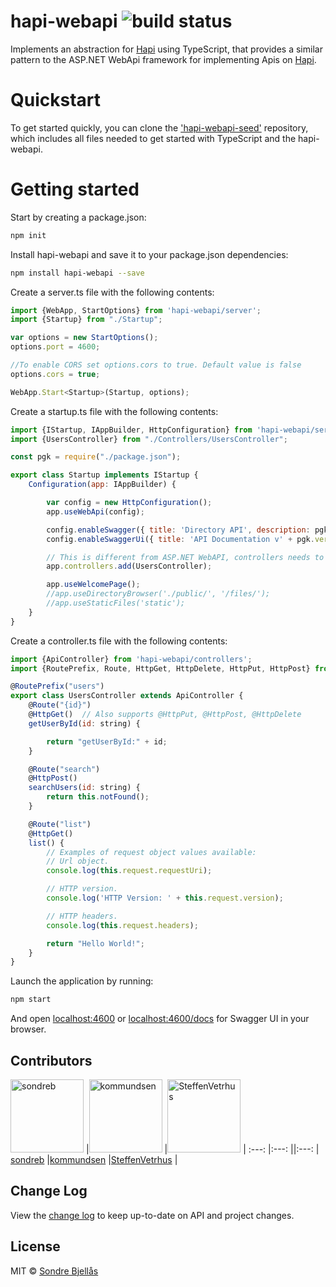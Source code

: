 # hapi-webapi ![build status](https://projects.visualstudio.com/DefaultCollection/_apis/public/build/definitions/312b44a5-2760-43de-8938-d8319566aa52/43/badge)
Implements an abstraction for [Hapi](https://github.com/hapijs/hapi) using TypeScript, that provides a 
similar pattern to the ASP.NET WebApi framework for implementing 
Apis on [Hapi](http://hapijs.com/).

# Quickstart

To get started quickly, you can clone the ['hapi-webapi-seed'](https://github.com/sondreb/hapi-webapi-seed) repository, 
which includes all files needed to get started with TypeScript and the hapi-webapi.

# Getting started

Start by creating a package.json:

```sh
npm init
```

Install hapi-webapi and save it to your package.json dependencies:

```sh
npm install hapi-webapi --save
```

Create a server.ts file with the following contents:

```js
import {WebApp, StartOptions} from 'hapi-webapi/server';
import {Startup} from "./Startup";

var options = new StartOptions();
options.port = 4600;

//To enable CORS set options.cors to true. Default value is false
options.cors = true;

WebApp.Start<Startup>(Startup, options);
```

Create a startup.ts file with the following contents:

```js
import {IStartup, IAppBuilder, HttpConfiguration} from 'hapi-webapi/server';
import {UsersController} from "./Controllers/UsersController";

const pgk = require("./package.json");

export class Startup implements IStartup {
    Configuration(app: IAppBuilder) {

        var config = new HttpConfiguration();
        app.useWebApi(config);

        config.enableSwagger({ title: 'Directory API', description: pgk.description, version: pgk.version });
        config.enableSwaggerUi({ title: 'API Documentation v' + pgk.version, path: '/docs' });

        // This is different from ASP.NET WebAPI, controllers needs to manually be registered.
        app.controllers.add(UsersController);

        app.useWelcomePage();
        //app.useDirectoryBrowser('./public/', '/files/');
        //app.useStaticFiles('static');
    }
}
```

Create a controller.ts file with the following contents:

```js
import {ApiController} from 'hapi-webapi/controllers';
import {RoutePrefix, Route, HttpGet, HttpDelete, HttpPut, HttpPost} from 'hapi-webapi/routing';

@RoutePrefix("users")
export class UsersController extends ApiController {
    @Route("{id}")
    @HttpGet()  // Also supports @HttpPut, @HttpPost, @HttpDelete
    getUserById(id: string) {

        return "getUserById:" + id;
    }

    @Route("search")
    @HttpPost() 
    searchUsers(id: string) {
        return this.notFound();
    }

    @Route("list")
    @HttpGet()
    list() {
        // Examples of request object values available:
        // Url object.
        console.log(this.request.requestUri);

        // HTTP version.
        console.log('HTTP Version: ' + this.request.version);

        // HTTP headers.
        console.log(this.request.headers);

        return "Hello World!";
    }
}

```

Launch the application by running:

```sh
npm start
```

And open [localhost:4600](http://localhost:6500) or [localhost:4600/docs](http://localhost:4600/docs) for Swagger UI in your browser.

## Contributors

[<img alt="sondreb" src="https://avatars.githubusercontent.com/u/309938?v=3&s=117" width="117">](https://github.com/sondreb) |[<img alt="kommundsen" src="https://avatars.githubusercontent.com/u/423868?v=3&s=117" width="117">](https://github.com/kommundsen) |[<img alt="SteffenVetrhus" src="https://avatars1.githubusercontent.com/u/10514325?v=3&s=117" width="117">](https://github.com/SteffenVetrhus) |
:---: |:---: ||:---: |
[sondreb](https://github.com/sondreb) |[kommundsen](https://github.com/kommundsen) |[SteffenVetrhus](https://github.com/SteffenVetrhus) |

## Change Log
    
View the [change log](CHANGELOG.md) to keep up-to-date on API and project changes.

## License
    
MIT © [Sondre Bjellås](http://sondreb.com)